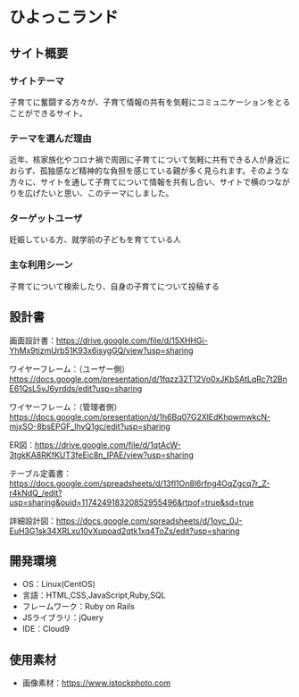# ひよっこランド

## サイト概要

### サイトテーマ
子育てに奮闘する方々が、子育て情報の共有を気軽にコミュニケーションをとることができるサイト。

### テーマを選んだ理由
近年、核家族化やコロナ禍で周囲に子育てについて気軽に共有できる人が身近におらず、孤独感など精神的な負担を感じている親が多く見られます。そのような方々に、サイトを通して子育てについて情報を共有し合い、サイトで横のつながりを広げたいと思い、このテーマにしました。

### ターゲットユーザ
妊娠している方、就学前の子どもを育てている人

### 主な利用シーン
子育てについて検索したり、自身の子育てについて投稿する

## 設計書
画面設計書：https://drive.google.com/file/d/15XHHGi-YhMx9tizmUrb51K93x6isygGQ/view?usp=sharing

ワイヤーフレーム：（ユーザー側）https://docs.google.com/presentation/d/1fqzz32T12Vo0xJKbSAtLqRc7t2BnE61QsL5vJ6yrdds/edit?usp=sharing

ワイヤーフレーム：（管理者側）https://docs.google.com/presentation/d/1h6Bq07G2XlEdKhpwmwkcN-mjxSO-8bsEPGF_lhvQ1gc/edit?usp=sharing

ER図：https://drive.google.com/file/d/1qtAcW-3tgkKA8RKfKUT3feEic8n_IPAE/view?usp=sharing

テーブル定義書：https://docs.google.com/spreadsheets/d/13fl1On8l6rfng4OqZgcq7r_Z-r4kNdQ_/edit?usp=sharing&ouid=117424918320852955496&rtpof=true&sd=true

詳細設計図：https://docs.google.com/spreadsheets/d/1oyc_0J-EuH3G1sk34XRLxu10vXupoad2qtk1xq4ToZs/edit?usp=sharing

## 開発環境
- OS：Linux(CentOS)
- 言語：HTML,CSS,JavaScript,Ruby,SQL
- フレームワーク：Ruby on Rails
- JSライブラリ：jQuery
- IDE：Cloud9

## 使用素材
- 画像素材：https://www.istockphoto.com

